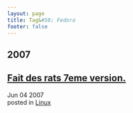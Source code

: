 ```yaml
---
layout: page
title: Tag&#58; Fedora
footer: false
---
```


<div id="blog-archives" class="category">
<h2>2007</h2>

<article>
<h1><a href="/2007/06/04/fait-des-rats-7eme-version/index.html">Fait des rats 7eme version.</a></h1>
<time datetime="2007-06-04T00:00:00-06:00" pubdate><span class='month'>Jun</span> <span class='day'>04</span> <span class='year'>2007</span></time>
<footer>
<span class="categories">posted in 
<a href='/categories/linux/'>Linux</a></span>
</footer>
</article>
</div>
